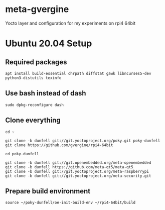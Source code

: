 # meta-gvergine
Yocto layer and configuration for my experiments on rpi4 64bit

# Ubuntu 20.04 Setup

## Required packages
```apt install build-essential chrpath diffstat gawk libncurses5-dev python3-distutils texinfo``` 

## Use bash instead of dash
```sudo dpkg-reconfigure dash```

## Clone everything
```
cd ~

git clone -b dunfell git://git.yoctoproject.org/poky.git poky-dunfell
git clone https://github.com/gvergine/rpi4-64bit

cd poky-dunfell

git clone -b dunfell git://git.openembedded.org/meta-openembedded
git clone -b dunfell https://github.com/meta-qt5/meta-qt5
git clone -b dunfell git://git.yoctoproject.org/meta-raspberrypi
git clone -b dunfell git://git.yoctoproject.org/meta-security.git

```

## Prepare build environment
```
source ~/poky-dunfell/oe-init-build-env ~/rpi4-64bit/build
```
